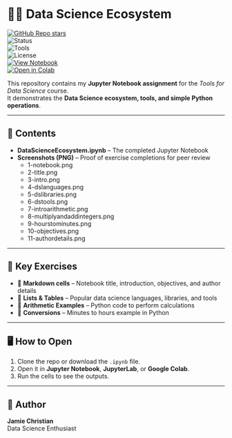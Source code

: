 # 🧑‍💻 Data Science Ecosystem  

[![GitHub Repo stars](https://img.shields.io/github/stars/JamieChristian22/DataScienceEcosystem?style=social)](https://github.com/JamieChristian22/DataScienceEcosystem)  
![Status](https://img.shields.io/badge/Status-Completed-brightgreen)  
![Tools](https://img.shields.io/badge/Tools-Jupyter%20Notebook%20|%20Python%20|%20Markdown-blue)  
![License](https://img.shields.io/badge/License-MIT-orange)  
[![View Notebook](https://img.shields.io/badge/Jupyter-Notebook-orange?logo=jupyter)](https://nbviewer.org/github/JamieChristian22/DataScienceEcosystem/blob/main/DataScienceEcosystem.ipynb)  
[![Open in Colab](https://colab.research.google.com/assets/colab-badge.svg)](https://colab.research.google.com/github/JamieChristian22/DataScienceEcosystem/blob/main/DataScienceEcosystem.ipynb)  

This repository contains my **Jupyter Notebook assignment** for the *Tools for Data Science* course.  
It demonstrates the **Data Science ecosystem, tools, and simple Python operations**.  

---

## 📂 Contents  

- **DataScienceEcosystem.ipynb** – The completed Jupyter Notebook  
- **Screenshots (PNG)** – Proof of exercise completions for peer review  
  - 1-notebook.png  
  - 2-title.png  
  - 3-intro.png  
  - 4-dslanguages.png  
  - 5-dslibraries.png  
  - 6-dstools.png  
  - 7-introarithmetic.png  
  - 8-multiplyandaddintegers.png  
  - 9-hourstominutes.png  
  - 10-objectives.png  
  - 11-authordetails.png  

---

## 🚀 Key Exercises  

- 📌 **Markdown cells** – Notebook title, introduction, objectives, and author details  
- 📌 **Lists & Tables** – Popular data science languages, libraries, and tools  
- 📌 **Arithmetic Examples** – Python code to perform calculations  
- 📌 **Conversions** – Minutes to hours example in Python  

---

## 🖥️ How to Open  

1. Clone the repo or download the `.ipynb` file.  
2. Open it in **Jupyter Notebook**, **JupyterLab**, or **Google Colab**.  
3. Run the cells to see the outputs.  

---

## 👤 Author  

**Jamie Christian**  
Data Science Enthusiast  
